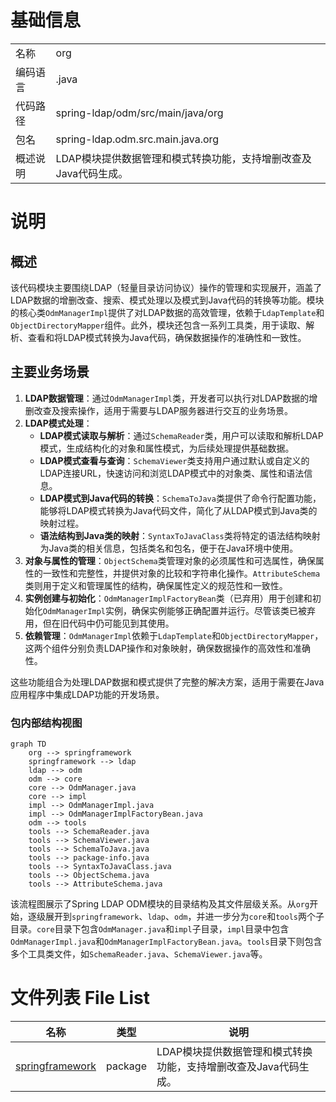 # 基础信息

|      |      |
|------|------|
| 名称 | org |
| 编码语言 | .java |
| 代码路径 | spring-ldap/odm/src/main/java/org |
| 包名 | spring-ldap.odm.src.main.java.org |
| 概述说明 | LDAP模块提供数据管理和模式转换功能，支持增删改查及Java代码生成。 |

# 说明

## 概述
该代码模块主要围绕LDAP（轻量目录访问协议）操作的管理和实现展开，涵盖了LDAP数据的增删改查、搜索、模式处理以及模式到Java代码的转换等功能。模块的核心类`OdmManagerImpl`提供了对LDAP数据的高效管理，依赖于`LdapTemplate`和`ObjectDirectoryMapper`组件。此外，模块还包含一系列工具类，用于读取、解析、查看和将LDAP模式转换为Java代码，确保数据操作的准确性和一致性。

## 主要业务场景
1. **LDAP数据管理**：通过`OdmManagerImpl`类，开发者可以执行对LDAP数据的增删改查及搜索操作，适用于需要与LDAP服务器进行交互的业务场景。
2. **LDAP模式处理**：
   - **LDAP模式读取与解析**：通过`SchemaReader`类，用户可以读取和解析LDAP模式，生成结构化的对象和属性模式，为后续处理提供基础数据。
   - **LDAP模式查看与查询**：`SchemaViewer`类支持用户通过默认或自定义的LDAP连接URL，快速访问和浏览LDAP模式中的对象类、属性和语法信息。
   - **LDAP模式到Java代码的转换**：`SchemaToJava`类提供了命令行配置功能，能够将LDAP模式转换为Java代码文件，简化了从LDAP模式到Java类的映射过程。
   - **语法结构到Java类的映射**：`SyntaxToJavaClass`类将特定的语法结构映射为Java类的相关信息，包括类名和包名，便于在Java环境中使用。
3. **对象与属性的管理**：`ObjectSchema`类管理对象的必须属性和可选属性，确保属性的一致性和完整性，并提供对象的比较和字符串化操作。`AttributeSchema`类则用于定义和管理属性的结构，确保属性定义的规范性和一致性。
4. **实例创建与初始化**：`OdmManagerImplFactoryBean`类（已弃用）用于创建和初始化`OdmManagerImpl`实例，确保实例能够正确配置并运行。尽管该类已被弃用，但在旧代码中仍可能见到其使用。
5. **依赖管理**：`OdmManagerImpl`依赖于`LdapTemplate`和`ObjectDirectoryMapper`，这两个组件分别负责LDAP操作和对象映射，确保数据操作的高效性和准确性。

这些功能组合为处理LDAP数据和模式提供了完整的解决方案，适用于需要在Java应用程序中集成LDAP功能的开发场景。


### 包内部结构视图

```mermaid
graph TD
    org --> springframework
    springframework --> ldap
    ldap --> odm
    odm --> core
    core --> OdmManager.java
    core --> impl
    impl --> OdmManagerImpl.java
    impl --> OdmManagerImplFactoryBean.java
    odm --> tools
    tools --> SchemaReader.java
    tools --> SchemaViewer.java
    tools --> SchemaToJava.java
    tools --> package-info.java
    tools --> SyntaxToJavaClass.java
    tools --> ObjectSchema.java
    tools --> AttributeSchema.java
```

该流程图展示了Spring LDAP ODM模块的目录结构及其文件层级关系。从`org`开始，逐级展开到`springframework`、`ldap`、`odm`，并进一步分为`core`和`tools`两个子目录。`core`目录下包含`OdmManager.java`和`impl`子目录，`impl`目录中包含`OdmManagerImpl.java`和`OdmManagerImplFactoryBean.java`。`tools`目录下则包含多个工具类文件，如`SchemaReader.java`、`SchemaViewer.java`等。

# 文件列表 File List

| 名称   | 类型  | 说明 |
|-------|------|-------------|
| [springframework](springframework/_module.md) | package | LDAP模块提供数据管理和模式转换功能，支持增删改查及Java代码生成。 |


